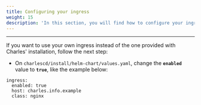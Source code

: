 ```yaml
---
title: Configuring your ingress
weight: 15
description: 'In this section, you will find how to configure your ingress.'
---
```


---

If you want to use your own ingress instead of the one provided with Charles' installation, follow the next step: 

* On `charlescd/install/helm-chart/values.yaml`, change the **`enabled`** value to **`true`**, like the example below:

```text
ingress:
  enabled: true
  host: charles.info.example
  class: nginx

```
